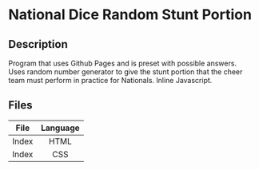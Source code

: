 # National Dice Random Stunt Portion

## Description
Program that uses Github Pages and is preset with possible answers.  
Uses random number generator to give the stunt portion that the cheer  
team must perform in practice for Nationals. Inline Javascript.

## Files
| File  | Language |
|-------|:--------:|
| Index | HTML     |
| Index | CSS      |
